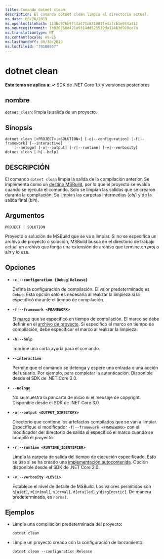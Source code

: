 ```yaml
---
title: Comando dotnet clean
description: El comando dotnet clean limpia el directorio actual.
ms.date: 06/26/2019
ms.openlocfilehash: 113bc076b9f14a471c631801fe4a7cb1e044a411
ms.sourcegitcommit: 1b020356e421a9314dd525539da12463d980ce7a
ms.translationtype: HT
ms.contentlocale: es-ES
ms.lasthandoff: 08/30/2019
ms.locfileid: "70168057"
---
```

# <a name="dotnet-clean"></a>dotnet clean

**Este tema se aplica a: ✓** SDK de .NET Core 1.x y versiones posteriores

<!-- todo: uncomment when all CLI commands are reviewed
[!INCLUDE [topic-appliesto-net-core-all](../../../includes/topic-appliesto-net-core-all.md)]
-->

## <a name="name"></a>nombre

`dotnet clean`: limpia la salida de un proyecto.

## <a name="synopsis"></a>Sinopsis

```console
dotnet clean [<PROJECT>|<SOLUTION>] [-c|--configuration] [-f|--framework] [--interactive] 
    [--nologo] [-o|--output] [-r|--runtime] [-v|--verbosity]
dotnet clean [-h|--help]
```

## <a name="description"></a>DESCRIPCIÓN

El comando `dotnet clean` limpia la salida de la compilación anterior. Se implementa como un [destino MSBuild](/visualstudio/msbuild/msbuild-targets), por lo que el proyecto se evalúa cuando se ejecuta el comando. Solo se limpian las salidas que se crearon durante la compilación. Se limpian las carpetas intermedias (*obj*) y de la salida final (*bin*).

## <a name="arguments"></a>Argumentos

`PROJECT | SOLUTION`

Proyecto o solución de MSBuild que se va a limpiar. Si no se especifica un archivo de proyecto o solución, MSBuild busca en el directorio de trabajo actual un archivo que tenga una extensión de archivo que termine en *proj* o *sln* y lo usa.

## <a name="options"></a>Opciones

* **`-c|--configuration {Debug|Release}`**

  Define la configuración de compilación. El valor predeterminado es `Debug`. Esta opción solo es necesaria al realizar la limpieza si la especificó durante el tiempo de compilación.

* **`-f|--framework <FRAMEWORK>`**

  El [marco](../../standard/frameworks.md) que se especificó en tiempo de compilación. El marco se debe definir en el [archivo de proyecto](csproj.md). Si especificó el marco en tiempo de compilación, debe especificar el marco al realizar la limpieza.

* **`-h|--help`**

  Imprime una corta ayuda para el comando.

* **`--interactive`**

  Permite que el comando se detenga y espere una entrada o una acción del usuario. Por ejemplo, para completar la autenticación. Disponible desde el SDK de .NET Core 3.0.

* **`--nologo`**

  No se muestra la pancarta de inicio ni el mensaje de copyright. Disponible desde el SDK de .NET Core 3.0.

* **`-o|--output <OUTPUT_DIRECTORY>`**

  Directorio que contiene los artefactos compilados que se van a limpiar. Especifique el modificador `-f|--framework <FRAMEWORK>` con el modificador del directorio de salida si especificó el marco cuando se compiló el proyecto.

* **`-r|--runtime <RUNTIME_IDENTIFIER>`**

  Limpia la carpeta de salida del tiempo de ejecución especificado. Esto se usa si se ha creado una [implementación autocontenida](../deploying/index.md#self-contained-deployments-scd). Opción disponible desde el SDK de .NET Core 2.0.

* **`-v|--verbosity <LEVEL>`**

  Establece el nivel de detalle de MSBuild. Los valores permitidos son `q[uiet]`, `m[inimal]`, `n[ormal]`, `d[etailed]` y `diag[nostic]`. De manera predeterminada, es `normal`.

## <a name="examples"></a>Ejemplos

* Limpie una compilación predeterminada del proyecto:

  ```console
  dotnet clean
  ```

* Limpie un proyecto creado con la configuración de lanzamiento:

  ```console
  dotnet clean --configuration Release
  ```
